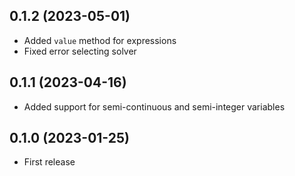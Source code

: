 ## 0.1.2 (2023-05-01)

- Added `value` method for expressions
- Fixed error selecting solver

## 0.1.1 (2023-04-16)

- Added support for semi-continuous and semi-integer variables

## 0.1.0 (2023-01-25)

- First release
